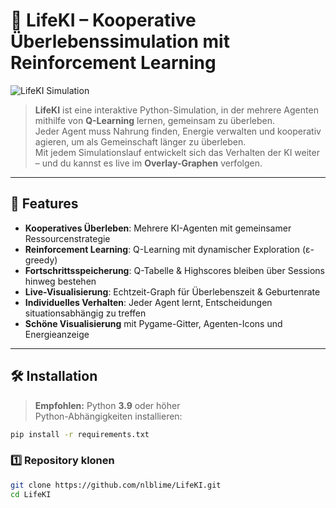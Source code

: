 # 🧠 LifeKI – Kooperative Überlebenssimulation mit Reinforcement Learning

![LifeKI Simulation](./docs/lifeki_demo.gif)

> **LifeKI** ist eine interaktive Python-Simulation, in der mehrere Agenten mithilfe von **Q-Learning** lernen, gemeinsam zu überleben.  
> Jeder Agent muss Nahrung finden, Energie verwalten und kooperativ agieren, um als Gemeinschaft länger zu überleben.  
> Mit jedem Simulationslauf entwickelt sich das Verhalten der KI weiter – und du kannst es live im **Overlay-Graphen** verfolgen.

---

## 🚀 Features
- **Kooperatives Überleben**: Mehrere KI-Agenten mit gemeinsamer Ressourcenstrategie  
- **Reinforcement Learning**: Q-Learning mit dynamischer Exploration (ε-greedy)  
- **Fortschrittsspeicherung**: Q-Tabelle & Highscores bleiben über Sessions hinweg bestehen  
- **Live-Visualisierung**: Echtzeit-Graph für Überlebenszeit & Geburtenrate  
- **Individuelles Verhalten**: Jeder Agent lernt, Entscheidungen situationsabhängig zu treffen  
- **Schöne Visualisierung** mit Pygame-Gitter, Agenten-Icons und Energieanzeige  

---

## 🛠 Installation

> **Empfohlen:** Python **3.9** oder höher  
> Python-Abhängigkeiten installieren:

```bash
pip install -r requirements.txt
```

### 1️⃣ Repository klonen
```bash
git clone https://github.com/nlblime/LifeKI.git
cd LifeKI
